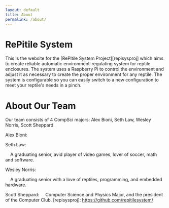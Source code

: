 ```yaml
---
layout: default
title: About
permalink: /about/
---
```


# RePitile System


This is the website for the [RePitile System Project][repisysproj] which aims to create reliable automatic environment-regulating system for reptile enclosures. The system uses a Raspberry Pi to control the environment and adjust it as necessary to create the proper environment for any reptile. The system is configurable so you can easily switch to a new configuration to meet your reptile's needs in a pinch.

# About Our Team


Our team consists of 4 CompSci majors: Alex Bioni, Seth Law, Wesley Norris, Scott Sheppard

Alex Bioni:

Seth Law: 

&nbsp;&nbsp;&nbsp;&nbsp;A graduating senior, avid player of video games, lover of soccer, math and software.

Wesley Norris: 

&nbsp;&nbsp;&nbsp;&nbsp;A graduating senior with a love of reptiles, programming, and embedded hardware.

Scott Sheppard:
&nbsp;&nbsp;&nbsp;&nbsp;Computer Science and Physics Major, and the president of the Computer Club.
[repisysproj]: https://github.com/repitilesystem/
